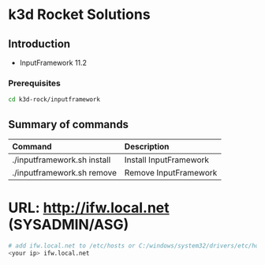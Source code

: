 # k3d Rocket Solutions

## Introduction

- InputFramework 11.2

### Prerequisites
```bash
cd k3d-rock/inputframework
```

## Summary of commands

| Command | Description |
|:---|:---|
| ./inputframework.sh  install | Install InputFramework |
| ./inputframework.sh  remove  | Remove InputFramework |

# URL: http://ifw.local.net (SYSADMIN/ASG)
```bash
# add ifw.local.net to /etc/hosts or C:/windows/system32/drivers/etc/hosts
<your ip> ifw.local.net
```